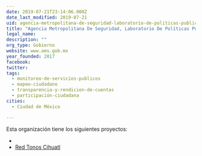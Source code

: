 ```yaml
---
date: 2019-07-21T23:14:06.000Z
date_last_modified: 2019-07-21
uid: agencia-metropolitana-de-seguridad-laboratorio-de-politicas-publicas
title: "Agencia Metropolitana De Seguridad, Laboratorio De Políticas Públicas"
legal_name: 
description: ""
org_type: Gobierno
website: www.ams.gob.mx
year_founded: 2017
facebook: 
twitter: 
tags:
  - monitoreo-de-servicios-publicos
  - mapeo-ciudadano
  - transparencia-y-rendicion-de-cuentas
  - participación-ciudadana
cities: 
  - Ciudad de México

---
```


Esta organización tiene los siguientes proyectos:

- [](/proyectos/red-tonos-cihuatl)
- [Red Tonos Cihuatl](/proyectos/red-tonos-cihuatl)
